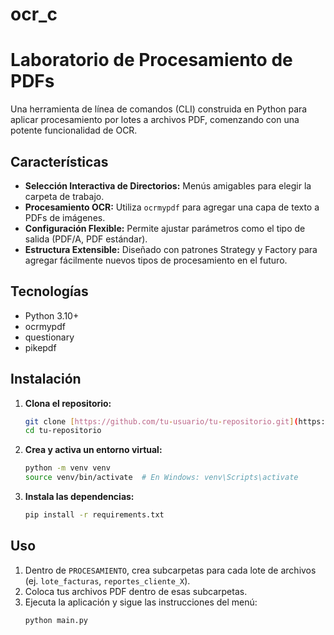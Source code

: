 # ocr_c
# Laboratorio de Procesamiento de PDFs

Una herramienta de línea de comandos (CLI) construida en Python para aplicar procesamiento por lotes a archivos PDF, comenzando con una potente funcionalidad de OCR.

##  Características

- **Selección Interactiva de Directorios:** Menús amigables para elegir la carpeta de trabajo.
- **Procesamiento OCR:** Utiliza `ocrmypdf` para agregar una capa de texto a PDFs de imágenes.
- **Configuración Flexible:** Permite ajustar parámetros como el tipo de salida (PDF/A, PDF estándar).
- **Estructura Extensible:** Diseñado con patrones Strategy y Factory para agregar fácilmente nuevos tipos de procesamiento en el futuro.

##  Tecnologías

- Python 3.10+
- ocrmypdf
- questionary
- pikepdf

##  Instalación

1.  **Clona el repositorio:**
    ```bash
    git clone [https://github.com/tu-usuario/tu-repositorio.git](https://github.com/tu-usuario/tu-repositorio.git)
    cd tu-repositorio
    ```

2.  **Crea y activa un entorno virtual:**
    ```bash
    python -m venv venv
    source venv/bin/activate  # En Windows: venv\Scripts\activate
    ```

3.  **Instala las dependencias:**
    ```bash
    pip install -r requirements.txt
    ```

##  Uso

1.  Dentro de `PROCESAMIENTO`, crea subcarpetas para cada lote de archivos (ej. `lote_facturas`, `reportes_cliente_X`).
2.  Coloca tus archivos PDF dentro de esas subcarpetas.
3.  Ejecuta la aplicación y sigue las instrucciones del menú:
    ```bash
    python main.py
    ```


